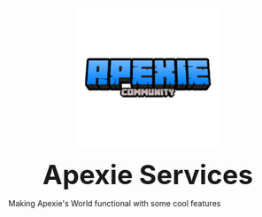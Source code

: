 <p align="center">
    <a href="https://github.com/ApexieDevelopment/ApexieServices"><img src="/assets/logo.png" height="256"></img></a><br>
    <p align="center"><font size="+20"><strong>Apexie Services</strong></font></p>
    Making Apexie's World functional with some cool features
</p>